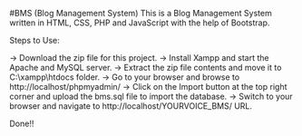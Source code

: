 #BMS (Blog Management System)
This is a Blog Management System written in HTML, CSS, PHP and JavaScript with the help of Bootstrap.

Steps to Use:

-> Download the zip file for this project.
-> Install Xampp and start the Apache and MySQL server.
-> Extract the zip file contents and move it to C:\xampp\htdocs folder.
-> Go to your browser and browse to http://localhost/phpmyadmin/
-> Click on the Import button at the top right corner and upload the bms.sql file to import the database.
-> Switch to your browser and navigate to http://localhost/YOURVOICE_BMS/ URL.

Done!!